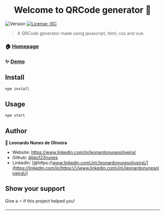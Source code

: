 <h1 align="center">Welcome to QRCode generator 👋</h1>
<p>
  <img alt="Version" src="https://img.shields.io/badge/version-1.0.1-blue.svg?cacheSeconds=2592000" />
  <a href="#" target="_blank">
    <img alt="License: ISC" src="https://img.shields.io/badge/License-ISC-yellow.svg" />
  </a>
</p>

> A QRCode generator made using javascript, html, css and vue.

### 🏠 [Homepage](https://github.com/leo123nunes/qrcodegenerator-javascript-css-html-vue)

### ✨ [Demo](https://github.com/leo123nunes/qrcodegenerator-javascript-css-html-vue)

## Install

```sh
npm install
```

## Usage

```sh
npm start
```

## Author

👤 **Leonardo Nunes de Oliveira**

* Website: https://www.linkedin.com/in/leonardonunesoliveira/
* Github: [@leo123nunes](https://github.com/leo123nunes)
* LinkedIn: [@https:\/\/www.linkedin.com\/in\/leonardonunesoliveira\/](https://linkedin.com/in/https:\/\/www.linkedin.com\/in\/leonardonunesoliveira\/)

## Show your support

Give a ⭐️ if this project helped you!

***
